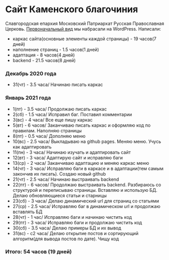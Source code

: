 # Сайт Каменского благочиния
Славгородская епархия Московский Патриархат Русская Православная Церковь.
[Первоначальный вид](http://altai-kamen.blagochin.ru/) мы набрасали на WordPress.
Написали:
 - каркас сайта(основные элементы каждой страницы) - 19 часов(7 дней)
 - наполнение страниц - 1.5 часов(1 дней)
 - адаптация - 8 часов(4 дней)
 - backend - 21.5 часов(8 дней)

### Декабрь 2020 года
 - 31(чт) - 3.5 часа/ Начинаю писать каркас

### Январь 2021 года
 - 1(пт) - 3.5 часа/ Продолжаю писать каркас
 - 2(сб) - 1.5 часа/ Исправил баг. Поставил комментарии
 - 3(вс) - 4 часа/ Все еще пишу каркас
 - 5(вт) - 6 часов/ Заканчиваю писать каркас и оформляю код по правилам. Наполняю страницы
 - 8(пт) - 0.5 часа/ Дополняю меню
 - 10(вс) - 2.5 часа/ Выкладываю на github pages. Меняю меню. Учусь как адаптировать
 - 11(пн) - 3 часа/ Начинаю изучать и адаптировать сайт
 - 12(вт) - 3 часа/ Адаптирую сайт и исправляю баги
 - 13(ср) - 2 часа/ Заканчиваю адаптацию и меняю каркас меню
 - 14(чт) - 3 часа/ Исправляю баги в каркасе и в адаптации(тем самым закончив их писать). Создаю новый github
 - 21(чт) - 2.5 часа/ Начинаю выстраивать backend
 - 22(пт) - 6 часов/ Продолжаю выстраивать backend. Разбираюсь со структурой и переписываю страницы. Вставляю и использую БД. Делаю обновляющиеся статьи и старницы
 - 23(сб) - 3 часа/ Делаю динамический url для страниц со статьями
 - 27(ср) - 2.5 часа/ Исправляю баг в динамическом url и продолжаю вставлять БД
 - 28(чт) - 1 час/ Исправляю баги и начинаю чистить код
 - 29(пт) - 3 часа/ Исправляю баги и продолжаю чистить код
 - 30(сб) - 3.5 часа/ Делаю примеры БД и их вывод
 - 31(вс) - с2 часа/ Делаю открытие постов и сортирующий алгоритм(для вывода постов по дате). Чищу код


### Итого: 54 часов (19 дней)
